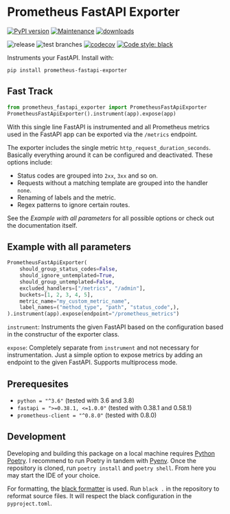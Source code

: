 # Prometheus FastAPI Exporter

[![PyPI version](https://badge.fury.io/py/prometheus-fastapi-exporter.svg)](https://pypi.python.org/pypi/prometheus-fastapi-exporter/)
[![Maintenance](https://img.shields.io/badge/maintained%3F-yes-green.svg)](https://GitHub.com/Naereen/StrapDown.js/graphs/commit-activity)
[![downloads](https://img.shields.io/pypi/dm/prometheus-fastapi-exporter)](https://pypi.org/project/prometheus-fastapi-exporter/)

![release](https://github.com/trallnag/prometheus-fastapi-exporter/workflows/release/badge.svg)
![test branches](https://github.com/trallnag/prometheus-fastapi-exporter/workflows/test%20branches/badge.svg)
[![codecov](https://codecov.io/gh/trallnag/prometheus-fastapi-exporter/branch/master/graph/badge.svg)](https://codecov.io/gh/trallnag/prometheus-fastapi-exporter)
[![Code style: black](https://img.shields.io/badge/code%20style-black-000000.svg)](https://github.com/psf/black)

Instruments your FastAPI. Install with:

    pip install prometheus-fastapi-exporter

## Fast Track

```python
from prometheus_fastapi_exporter import PrometheusFastApiExporter
PrometheusFastApiExporter().instrument(app).expose(app)
```

With this single line FastAPI is instrumented and all Prometheus metrics used 
in the FastAPI app can be exported via the `/metrics` endpoint. 

The exporter includes the single metric `http_request_duration_seconds`. 
Basically everything around it can be configured and deactivated. These 
options include:

* Status codes are grouped into `2xx`, `3xx` and so on.
* Requests without a matching template are grouped into the handler `none`.
* Renaming of labels and the metric.
* Regex patterns to ignore certain routes.

See the *Example with all parameters* for all possible options or check 
out the documentation itself.

## Example with all parameters

```python
PrometheusFastApiExporter(
    should_group_status_codes=False,
    should_ignore_untemplated=True,
    should_group_untemplated=False,
    excluded_handlers=["/metrics", "/admin"],
    buckets=[1, 2, 3, 4, 5],
    metric_name="my_custom_metric_name",
    label_names=("method_type", "path", "status_code",),
).instrument(app).expose(endpoint="/prometheus_metrics")
```

`instrument`: Instruments the given FastAPI based on the configuration based in 
the constructur of the exporter class.

`expose`: Completely separate from `instrument` and not necessary for 
instrumentation. Just a simple option to expose metrics by adding an endpoint 
to the given FastAPI. Supports multiprocess mode.

## Prerequesites

* `python = "^3.6"` (tested with 3.6 and 3.8)
* `fastapi = ">=0.38.1, <=1.0.0"` (tested with 0.38.1 and 0.58.1)
* `prometheus-client = "^0.8.0"` (tested with 0.8.0)

## Development

Developing and building this package on a local machine requires 
[Python Poetry](https://python-poetry.org/). I recommend to run Poetry in 
tandem with [Pyenv](https://github.com/pyenv/pyenv). Once the repository is 
cloned, run `poetry install` and `poetry shell`. From here you may start the 
IDE of your choice.

For formatting, the [black formatter](https://github.com/psf/black) is used.
Run `black .` in the repository to reformat source files. It will respect
the black configuration in the `pyproject.toml`.
